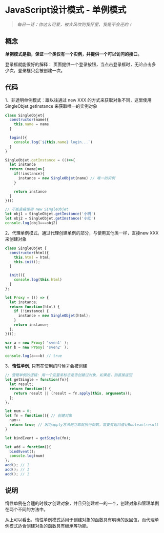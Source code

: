 # JavaScript设计模式 - 单例模式

> *每日一话：你这么可爱，被大风吹到我怀里，我是不会还的！* 

## 概念

**单例模式是指，保证一个类仅有一个实例，并提供一个可以访问的接口。**

登录框就能很好的解释： 页面提供一个登录按钮，当点击登录框时，无论点击多少次，登录框只会被创建一次。

## 代码

1、非透明单例模式：跟以往通过 new XXX 的方式来获取对象不同，这里使用 SingleObjet.getInstance 来获取唯一的实例对象

```javascript
class SingleObjet{
  constructor(name){
    this.name = name
  }

  login(){
    console.log(`${this.name} login...`)
  }
}

SingleObjet.getInstance = (()=>{
  let instance
  return (name)=>{
    if(!instance){
      instance = new SingleObjet(name) // 唯一的实例
    }

    return instance
  }
})()

// 不能直接使用 new SingleObjet
let obj1 = SingleObjet.getInstance('小明')
let obj2 = SingleObjet.getInstance('小红')
console.log(obj1===obj2)
```

2、代理单例模式，通过代理创建单例的部分，与使用其他类一样，直接new XXX 来创建对象

```javascript
class SingleObjet {
  constructor(html){
    this.html = html;
    this.init();
  }

  init(){
    console.log(this.html)
  }
};

let Proxy = (() => {
  let instance;
  return function(html) {
    if (!instance) {
      instance = new SingleObjet(html);
    }
    return instance;
  };
})();

var a = new Proxy( 'sven1' );
var b = new Proxy( 'sven2' );

console.log(a===b) // true
```

3、**惰性单例**, 只有在使用的时候才会被创建

```javascript
// 管理单例的逻辑: 用一个变量来标志是否创建过对象，如果是，则直接返回
let getSingle = function(fn){
  let result;
  return function() {
    return result || (result = fn.apply(this, arguments));
  };
};

let num = 0;
let fn = function(){ // 创建对象
  num++
  return true; // 因为apply方法是立即就执行函数，需要有返回值让Boolean(result)为true即可
}

let bindEvent = getSingle(fn);

let add = function(){
  bindEvent();
  console.log(num)
};
add(); // 1
add(); // 1
add(); // 1
```


## 说明

惰性单例在合适的时候才创建对象，并且只创建唯一的一个，创建对象和管理单例在两个不同的方法中。

从上可以看出，惰性单例模式适用于创建对象的函数具有明确的返回值，而代理单例模式适合创建对象的函数具有继承等功能。